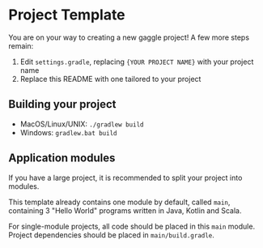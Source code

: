 # Project Template
You are on your way to creating a new gaggle project! A few more steps remain:

1. Edit `settings.gradle`, replacing `{YOUR PROJECT NAME}` with your project name
2. Replace this README with one tailored to your project

## Building your project
- MacOS/Linux/UNIX: `./gradlew build`
- Windows: `gradlew.bat build`

## Application modules
If you have a large project, it is recommended to split your project into modules.

This template already contains one module by default, called `main`, containing 3 "Hello World" programs written in Java, Kotlin and Scala.

For single-module projects, all code should be placed in this `main` module. Project dependencies should be placed in `main/build.gradle`.
